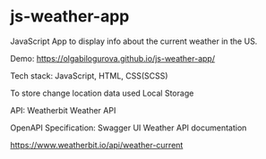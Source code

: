 # js-weather-app
JavaScript App to display info about the current weather in the US.

Demo: https://olgabilogurova.github.io/js-weather-app/


Tech stack: JavaScript, HTML, CSS(SCSS)

To store change location data used Local Storage


API: Weatherbit Weather API

OpenAPI Specification: Swagger UI Weather API documentation

https://www.weatherbit.io/api/weather-current
